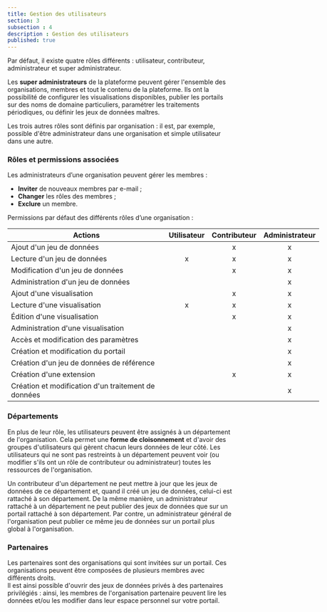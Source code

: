 ```yaml
---
title: Gestion des utilisateurs
section: 3
subsection : 4
description : Gestion des utilisateurs
published: true
---
```


Par défaut, il existe quatre rôles différents&nbsp;: utilisateur, contributeur, administrateur et super&nbsp;administrateur.

Les **super&nbsp;administrateurs** de la plateforme peuvent gérer l'ensemble des organisations, membres et tout le contenu de la plateforme. Ils ont la possibilité de configurer les visualisations disponibles, publier les portails sur des noms de domaine particuliers, paramétrer les traitements périodiques, ou définir les jeux de données&nbsp;maîtres.

Les trois autres rôles sont définis par organisation&nbsp;: il est, par exemple, possible d'être administrateur dans une organisation et simple utilisateur dans une autre.

### Rôles et permissions associées

Les administrateurs d’une organisation peuvent gérer les membres&nbsp;:

* **Inviter** de nouveaux membres par e-mail&nbsp;;
* **Changer** les rôles des membres&nbsp;;
* **Exclure** un membre.

<p></p>
Permissions par défaut des différents rôles d’une organisation :

<div style="width:700px">

|Actions|Utilisateur|Contributeur|Administrateur|
|--------------------------------------------------------------|:-----------:|:------------:|:--------------:|
| Ajout d'un jeu de données                                    |             |       x      |        x       |
| Lecture d'un jeu de données                                  |      x      |       x      |        x       |
| Modification d'un jeu de données                             |             |       x      |        x       |
| Administration d'un jeu de données                           |             |              |        x       |
| Ajout d'une visualisation                                    |             |       x      |        x       |
| Lecture d'une visualisation                                  |      x      |       x      |        x       |
| Édition d'une visualisation                                  |             |       x      |        x       |
| Administration d'une visualisation                           |             |              |        x       |
| Accès et modification des paramètres                         |             |              |        x       |
| Création et modification du portail                          |             |              |        x       |
| Création d'un jeu de données de référence                    |             |              |        x       |
| Création d'une extension   |             |       x      |        x       |
| Création et modification d'un traitement de données          |             |              |        x       |

</div>

### Départements

En plus de leur rôle, les utilisateurs peuvent être assignés à un département de l'organisation. Cela permet une **forme de cloisonnement** et d'avoir des groupes d'utilisateurs qui gèrent chacun leurs données de leur côté. Les utilisateurs qui ne sont pas restreints à un département peuvent voir (ou modifier s'ils ont un rôle de contributeur ou administrateur) toutes les ressources de l'organisation.

Un contributeur d'un département ne peut mettre à jour que les jeux de données de ce département et, quand il créé un jeu de données, celui-ci est rattaché à son département. De la même manière, un administrateur rattaché à un département ne peut publier des jeux de données que sur un portail rattaché à son département. Par contre, un administrateur général de l'organisation peut publier ce même jeu de données sur un portail plus global à l'organisation.

### Partenaires

Les partenaires sont des organisations qui sont invitées sur un portail.
Ces organisations peuvent être composées de plusieurs membres avec différents droits.  
Il est ainsi possible d'ouvrir des jeux de données privés à des partenaires privilégiés : ainsi, les membres de l'organisation partenaire peuvent lire les données et/ou les modifier dans leur espace personnel sur votre portail.
